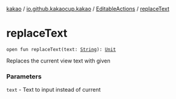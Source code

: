 [kakao](../../index.md) / [io.github.kakaocup.kakao](../index.md) / [EditableActions](index.md) / [replaceText](./replace-text.md)

# replaceText

`open fun replaceText(text: `[`String`](https://kotlinlang.org/api/latest/jvm/stdlib/kotlin/-string/index.html)`): `[`Unit`](https://kotlinlang.org/api/latest/jvm/stdlib/kotlin/-unit/index.html)

Replaces the current view text with given

### Parameters

`text` - Text to input instead of current